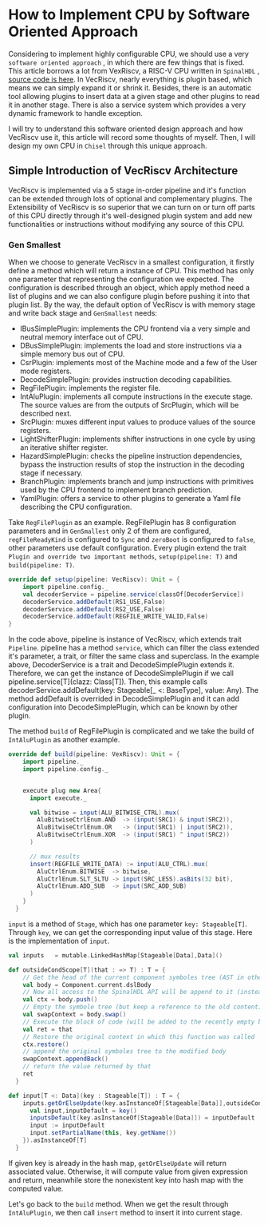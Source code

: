 # How to Implement CPU by Software Oriented Approach

Considering to implement highly configurable CPU, we should use a very `software oriented approach` , in which there are few things that is fixed. This article borrows a lot from VexRiscv, a RISC-V CPU written in `SpinalHDL` , [source code is here](https://github.com/SpinalHDL/VexRiscv). In VecRiscv, nearly everything is plugin based, which means we can simply expand it or shrink it.  Besides, there is an automatic tool allowing plugins to insert data at a given stage and other plugins to read it in another stage. There is also a service system which provides a very dynamic framework to handle exception.

I will try to understand this software oriented design approach and how VecRiscv use it, this article will record some thoughts of myself. Then, I will design my own CPU in `Chisel` through this unique approach.

## Simple Introduction of VecRiscv Architecture

VecRiscv is implemented via a 5 stage in-order pipeline and it's function can be extended through lots of optional and complementary plugins. The Extensibility of VecRiscv is so superior that we can turn on or turn off parts of this CPU directly through it's well-designed plugin system and add new functionalities or instructions without modifying any source of this CPU.

### Gen Smallest

When we choose to generate VecRiscv in a smallest configuration, it firstly define a method which will return a instance of CPU. This method has only one parameter that representing the configuration we expected. The configuration is described through an object, which apply method need a list of plugins and we can also configure plugin before pushing it into that plugin list. By the way, the default option of VecRiscv is with memory stage and write back stage and `GenSmallest` needs:

* IBusSimplePlugin: implements the CPU frontend via a very simple and neutral memory interface out of CPU.
* DBusSimplePlugin: implements the load and store instructions via a simple memory bus out of CPU.
* CsrPlugin: implements most of the Machine mode and a few of the User mode registers.
* DecodeSimplePlugin: provides instruction decoding capabilities.
* RegFilePlugin: implements the register file.
* IntAluPlugin: implements all compute instructions in the execute stage. The source values are from the outputs of SrcPlugin, which will be described next.
* SrcPlugin: muxes different input values to produce values of the source registers.
* LightShifterPlugin: implements shifter instructions in one cycle by using an iterative shifter register.
* HazardSimplePlugin: checks the pipeline instruction dependencies, bypass the instruction results of stop the instruction in the decoding stage if necessary.
* BranchPlugin: implements branch and jump instructions with primitives used  by the CPU frontend to implement branch prediction.
* YamlPlugin: offers a service to other plugins to generate a Yaml file describing the CPU configuration.

Take `RegFilePlugin` as an example. RegFilePlugin has 8 configuration parameters and in `GenSmallest` only 2 of them are configured, `regFileReadyKind` is configured to `Sync` and `zeroBoot` is configured to `false`, other parameters use default configuration. Every plugin extend the trait `Plugin and override two important methods`, `setup(pipeline: T)` and `build(pipeline: T)`.

```scala
override def setup(pipeline: VecRiscv): Unit = {
    import pipeline.config._
    val decoderService = pipeline.service(classOf[DecoderService])
    decoderService.addDefault(RS1_USE,False)
    decoderService.addDefault(RS2_USE,False)
    decoderService.addDefault(REGFILE_WRITE_VALID,False)
}
```

In the code above, pipeline is instance of VecRiscv, which extends trait `Pipeline`. pipeline has a method `service`, which can filter the class extended it's parameter, a trait, or filter the same class and superclass. In the example above, DecoderService is a trait and  DecodeSimplePlugin extends it. Therefore, we can get the instance of DecodeSimplePlugin if we call pipeline.service\[T](clazz: Class[T]). Then, this example calls decoderService.addDefault(key: Stageable[_ <: BaseType], value: Any). The method addDefault is overrided in DecodeSimplePlugin and it can add configuration into DecodeSimplePlugin, which can be known by other plugin.

The method `build` of RegFilePlugin is complicated and we take the build of `IntAluPlugin` as another example.

```scala
override def build(pipeline: VexRiscv): Unit = {
    import pipeline._
    import pipeline.config._


    execute plug new Area{
      import execute._

      val bitwise = input(ALU_BITWISE_CTRL).mux(
        AluBitwiseCtrlEnum.AND  -> (input(SRC1) & input(SRC2)),
        AluBitwiseCtrlEnum.OR   -> (input(SRC1) | input(SRC2)),
        AluBitwiseCtrlEnum.XOR  -> (input(SRC1) ^ input(SRC2))
      )

      // mux results
      insert(REGFILE_WRITE_DATA) := input(ALU_CTRL).mux(
        AluCtrlEnum.BITWISE  -> bitwise,
        AluCtrlEnum.SLT_SLTU -> input(SRC_LESS).asBits(32 bit),
        AluCtrlEnum.ADD_SUB  -> input(SRC_ADD_SUB)
      )
    }
  }
```

`input` is a method of `Stage`, which has one parameter `key: Stageable[T]`. Through `key`, we can get the corresponding input value of this stage. Here is the implementation of `input`.

```scala
val inputs   = mutable.LinkedHashMap[Stageable[Data],Data]()

def outsideCondScope[T](that : => T) : T = {
    // Get the head of the current component symboles tree (AST in other words)
    val body = Component.current.dslBody
    // Now all access to the SpinalHDL API will be append to it (instead of the current context)
    val ctx = body.push()
    // Empty the symbole tree (but keep a reference to the old content)
    val swapContext = body.swap()
    // Execute the block of code (will be added to the recently empty body)
    val ret = that
    // Restore the original context in which this function was called
    ctx.restore()
    // append the original symboles tree to the modified body
    swapContext.appendBack()
    // return the value returned by that
    ret
  }

def input[T <: Data](key : Stageable[T]) : T = {
    inputs.getOrElseUpdate(key.asInstanceOf[Stageable[Data]],outsideCondScope{
      val input,inputDefault = key()
      inputsDefault(key.asInstanceOf[Stageable[Data]]) = inputDefault
      input := inputDefault
      input.setPartialName(this, key.getName())
    }).asInstanceOf[T]
  }
```

If given key is already in the hash map, `getOrElseUpdate` will return associated value. Otherwise, it will compute value from given expression and return, meanwhile store the nonexistent key into hash map with the computed value.

Let's go back to the `build` method. When we get the result through `IntAluPlugin`, we then call `insert` method to insert it into current stage.
